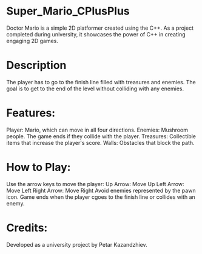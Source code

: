 # Super_Mario_CPlusPlus

Doctor Mario is a simple 2D platformer created using the C++. 
As a project completed during university, it showcases the power of C++ in creating engaging 2D games.

# Description
The player has to go to the finish line filled with treasures and enemies. The goal is to get to the end of the level without colliding with any enemies.

# Features:
Player: Mario, which can move in all four directions.
Enemies: Mushroom people. The game ends if they collide with the player.
Treasures: Collectible items that increase the player's score. Walls: Obstacles that block the path.

# How to Play:
Use the arrow keys to move the player: 
Up Arrow: Move Up 
Left Arrow: Move Left 
Right Arrow: Move Right Avoid enemies represented by the pawn icon. 
Game ends when the player cgoes to the finish line or collides with an enemy.

# Credits:
Developed as a university project by Petar Kazandzhiev.
